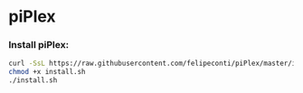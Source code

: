 # piPlex

### Install piPlex:
```sh
curl -SsL https://raw.githubusercontent.com/felipeconti/piPlex/master/install.sh -o install.sh
chmod +x install.sh
./install.sh
```
